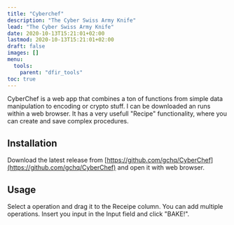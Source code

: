 ```yaml
---
title: "Cyberchef"
description: "The Cyber Swiss Army Knife"
lead: "The Cyber Swiss Army Knife"
date: 2020-10-13T15:21:01+02:00
lastmod: 2020-10-13T15:21:01+02:00
draft: false
images: []
menu: 
  tools:
    parent: "dfir_tools"
toc: true
---
```


CyberChef is a web app that combines a ton of functions from simple data manipulation to encoding or crypto stuff. I can be downloaded an runs within a web browser. It has a very usefull "Recipe" functionality, where you can create and save complex procedures.

## Installation
Download the latest release from [https://github.com/gchq/CyberChef](https://github.com/gchq/CyberChef) and open it with web browser.

## Usage
Select a operation and drag it to the Receipe column. You can add multiple operations. Insert you input in the Input field and click "BAKE!".